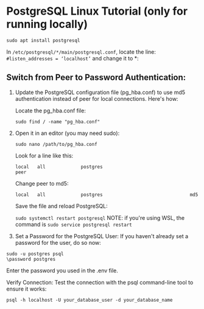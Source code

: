 # PostgreSQL Linux Tutorial (only for running locally)

`sudo apt install postgresql`

In `/etc/postgresql/*/main/postgresql.conf`, locate the line: `#listen_addresses = ‘localhost’` and change it to *:

## Switch from Peer to Password Authentication: 

1. Update the PostgreSQL configuration file (pg_hba.conf) to use md5 authentication instead of peer for local connections. Here's how:

    Locate the pg_hba.conf file:

    `sudo find / -name "pg_hba.conf"`

2. Open it in an editor (you may need sudo):

    `sudo nano /path/to/pg_hba.conf`

    Look for a line like this:

    `local   all             postgres                                peer`

    Change peer to md5:

    `local   all             postgres                                md5`

    Save the file and reload PostgreSQL:

    `sudo systemctl restart postgresql`
    NOTE: if you're using WSL, the command is `sudo service postgresql restart`

3. Set a Password for the PostgreSQL User: If you haven't already set a password for the user, do so now:

```
sudo -u postgres psql
\password postgres
```

Enter the password you used in the .env file.

Verify Connection: Test the connection with the psql command-line tool to ensure it works:

`psql -h localhost -U your_database_user -d your_database_name`